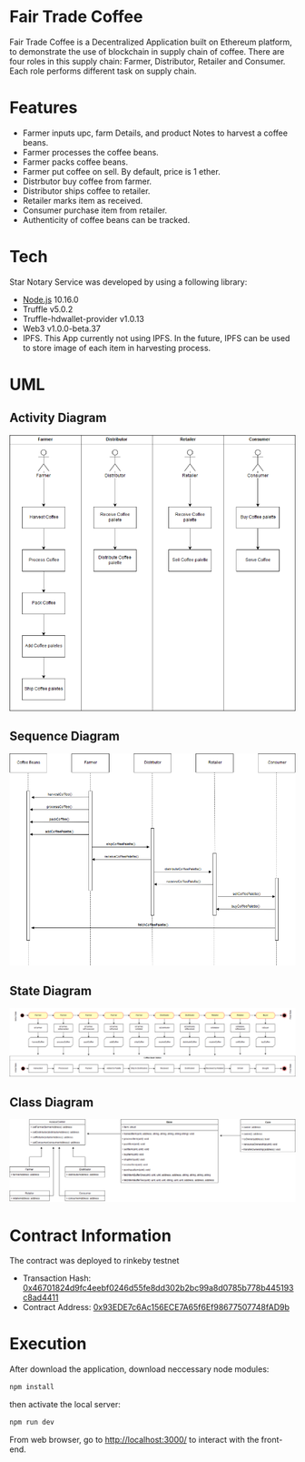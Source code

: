 # Fair Trade Coffee

Fair Trade Coffee is a Decentralized Application built on Ethereum platform, to demonstrate the use of blockchain in supply chain of coffee. There are four roles in this supply chain: Farmer, Distributor, Retailer and Consumer. Each role performs different task on supply chain.

# Features
- Farmer inputs upc, farm Details, and product Notes to harvest a coffee beans.
- Farmer processes the coffee beans.
- Farmer packs coffee beans.
- Farmer put coffee on sell. By default, price is 1 ether.
- Distrbutor buy coffee from farmer.
- Distributor ships coffee to retailer.
- Retailer marks item as received.
- Consumer purchase item from retailer.
- Authenticity of coffee beans can be tracked.

# Tech
Star Notary Service was developed by using a following library:
- [Node.js](https://nodejs.org/en/) 10.16.0
- Truffle v5.0.2
- Truffle-hdwallet-provider v1.0.13
- Web3 v1.0.0-beta.37
- IPFS. This App currently not using IPFS. In the future, IPFS can be used to store image of each item in harvesting process.
  
# UML

## Activity Diagram

![Activity](/UML/ActivityDiagram.png)

## Sequence Diagram

![Sequence](UML/SequenceDiagram.png)

## State Diagram

![State](UML/StateDiagram.png)

## Class Diagram

![Class](UML/ClassDiagram.png)

# Contract Information
The contract was deployed to rinkeby testnet

- Transaction Hash: [0x46701824d9fc4eebf0246d55fe8dd302b2bc99a8d0785b778b445193c8ad4411](https://rinkeby.etherscan.io/tx/0x46701824d9fc4eebf0246d55fe8dd302b2bc99a8d0785b778b445193c8ad4411)
- Contract Address: [0x93EDE7c6Ac156ECE7A65f6Ef98677507748fAD9b](https://rinkeby.etherscan.io/address/0x93ede7c6ac156ece7a65f6ef98677507748fad9b)

# Execution
After download the application, download neccessary node modules:
```sh
npm install
```
then activate the local server:
```sh
npm run dev
```
From web browser, go to [http://localhost:3000/](http://localhost:3000/) to interact with the front-end.